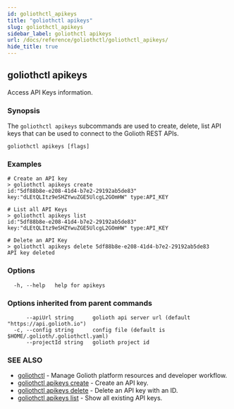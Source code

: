 ```yaml
---
id: goliothctl_apikeys
title: "goliothctl apikeys"
slug: goliothctl_apikeys
sidebar_label: goliothctl apikeys
url: /docs/reference/goliothctl/goliothctl_apikeys/
hide_title: true
---
```

## goliothctl apikeys

Access API Keys information.

### Synopsis

The `goliothctl apikeys` subcommands are used to create, delete, list API keys that can be used to connect to the Golioth REST APIs.

```
goliothctl apikeys [flags]
```

### Examples

```
# Create an API key
> goliothctl apikeys create
id:"5df88b8e-e208-41d4-b7e2-29192ab5de83"  key:"dLEtQLItz9eSHZYwuZGE5UlcgL2GOmHW" type:API_KEY

# List all API Keys
> goliothctl apikeys list
id:"5df88b8e-e208-41d4-b7e2-29192ab5de83"  key:"dLEtQLItz9eSHZYwuZGE5UlcgL2GOmHW" type:API_KEY

# Delete an API Key
> goliothctl apikeys delete 5df88b8e-e208-41d4-b7e2-29192ab5de83
API key deleted
```

### Options

```
  -h, --help   help for apikeys
```

### Options inherited from parent commands

```
      --apiUrl string      golioth api server url (default "https://api.golioth.io")
  -c, --config string      config file (default is $HOME/.golioth/.goliothctl.yaml)
      --projectId string   golioth project id
```

### SEE ALSO

* [goliothctl](/docs/reference/goliothctl/goliothctl/)	 - Manage Golioth platform resources and developer workflow.
* [goliothctl apikeys create](/docs/reference/goliothctl/goliothctl_apikeys_create/)	 - Create an API key.
* [goliothctl apikeys delete](/docs/reference/goliothctl/goliothctl_apikeys_delete/)	 - Delete an API key with an ID.
* [goliothctl apikeys list](/docs/reference/goliothctl/goliothctl_apikeys_list/)	 - Show all existing API keys.

